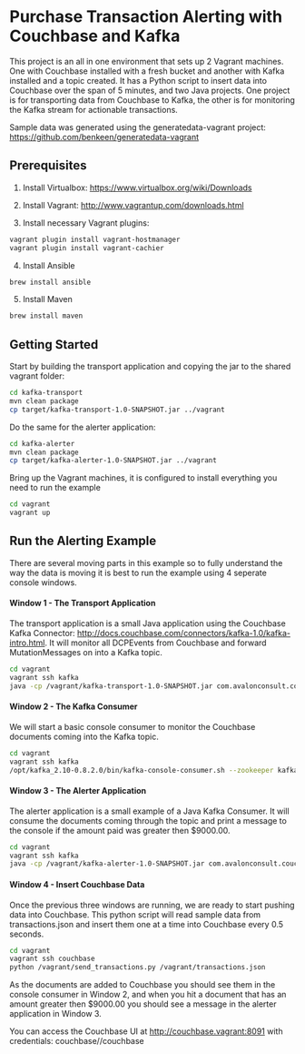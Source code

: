 # Purchase Transaction Alerting with Couchbase and Kafka
This project is an all in one environment that sets up 2 Vagrant machines. One with Couchbase installed with a fresh bucket and another with Kafka installed and a topic created. It has a Python script to insert data into Couchbase over the span of 5 minutes, and two Java projects. One project is for transporting data from Couchbase to Kafka, the other is for monitoring the Kafka stream for actionable transactions.

Sample data was generated using the generatedata-vagrant project: https://github.com/benkeen/generatedata-vagrant

Prerequisites
-------------
1. Install Virtualbox: https://www.virtualbox.org/wiki/Downloads

2. Install Vagrant: http://www.vagrantup.com/downloads.html

3. Install necessary Vagrant plugins:

```sh
vagrant plugin install vagrant-hostmanager
vagrant plugin install vagrant-cachier
```

4. Install Ansible

```sh
brew install ansible
```

5. Install Maven

```sh
brew install maven
```

Getting Started
------
Start by building the transport application and copying the jar to the shared vagrant folder:

```sh
cd kafka-transport
mvn clean package
cp target/kafka-transport-1.0-SNAPSHOT.jar ../vagrant
```

Do the same for the alerter application:

```sh
cd kafka-alerter
mvn clean package
cp target/kafka-alerter-1.0-SNAPSHOT.jar ../vagrant
```

Bring up the Vagrant machines, it is configured to install everything you need to run the example

```sh
cd vagrant
vagrant up
```

Run the Alerting Example
------------------------
There are several moving parts in this example so to fully understand the way the data is moving it is best to run the example using 4 seperate console windows.

#### Window 1 - The Transport Application
The transport application is a small Java application using the Couchbase Kafka Connector: http://docs.couchbase.com/connectors/kafka-1.0/kafka-intro.html. It will monitor all DCPEvents from Couchbase and forward MutationMessages on into a Kafka topic.

```sh
cd vagrant
vagrant ssh kafka
java -cp /vagrant/kafka-transport-1.0-SNAPSHOT.jar com.avalonconsult.couchbase.kafka.KafkaTransport
```

#### Window 2 - The Kafka Consumer
We will start a basic console consumer to monitor the Couchbase documents coming into the Kafka topic.

```sh
cd vagrant 
vagrant ssh kafka
/opt/kafka_2.10-0.8.2.0/bin/kafka-console-consumer.sh --zookeeper kafka.vagrant:2181 --topic transactions
```

#### Window 3 - The Alerter Application
The alerter application is a small example of a Java Kafka Consumer. It will consume the documents coming through the topic and print a message to the console if the amount paid was greater then $9000.00.

```sh
cd vagrant
vagrant ssh kafka
java -cp /vagrant/kafka-alerter-1.0-SNAPSHOT.jar com.avalonconsult.couchbase.kafka.KafkaAlerter
```

#### Window 4 - Insert Couchbase Data
Once the previous three windows are running, we are ready to start pushing data into Couchbase. This python script will read sample data from transactions.json and insert them one at a time into Couchbase every 0.5 seconds.

```sh
cd vagrant
vagrant ssh couchbase
python /vagrant/send_transactions.py /vagrant/transactions.json
```

As the documents are added to Couchbase you should see them in the console consumer in Window 2, and when you hit a document that has an amount greater then $9000.00 you should see a message in the alerter application in Window 3.

You can access the Couchbase UI at http://couchbase.vagrant:8091 with credentials: couchbase//couchbase
